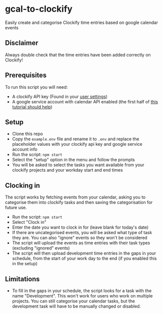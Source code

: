 # gcal-to-clockify
Easily create and categorise Clockify time entries based on google calendar events

## Disclaimer

Always double check that the time entries have been added correctly on Clockify!

## Prerequisites
To run this script you will need:
* A clockify API key (Found in your [user settings](https://clockify.me/user/settings))
* A google service account with calendar API enabled (the first half of [this tutorial should help](https://dev.to/megazear7/google-calendar-api-integration-made-easy-2a68))

## Setup
* Clone this repo
* Copy the `example.env` file and rename it to `.env` and replace the placeholder values with your clockify api key and google service account info
* Run the script: `npm start`
* Select the "setup" option in the menu and follow the prompts
* You will be asked to select the tasks you want available from your clockify projects and your workday start and end times

## Clocking in
The script works by fetching events from your calendar, asking you to categorise them into clockify tasks and then saving the categorisation for future use.
* Run the script: `npm start`
* Select "Clock in"
* Enter the date you want to clock in for (leave blank for today's date)
* If there are uncategorised events, you will be asked what type of task they are. You can also "ignore" events so they won't be considered
* The script will upload the events as time entries with their task types (excluding "ignored" events)
* The script will then upload development time entries in the gaps in your schedule, from the start of your work day to the end (if you enabled this in the setup)

## Limitations
* To fill in the gaps in your schedule, the script looks for a task with the name "Development". 
  This won't work for users who work on multiple projects.
  You can still categorise your calendar tasks, but the development task will have to be manually changed or disabled.
